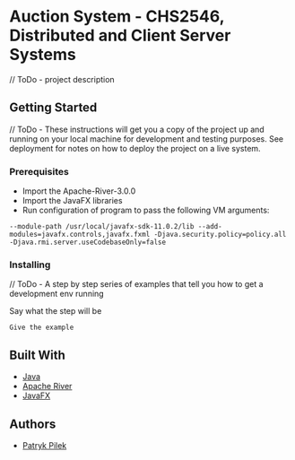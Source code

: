 # Auction System - CHS2546, Distributed and Client Server Systems

// ToDo - project description

## Getting Started

// ToDo - These instructions will get you a copy of the project up and running on your local machine for development and testing purposes. See deployment for notes on how to deploy the project on a live system.

### Prerequisites

* Import the Apache-River-3.0.0
* Import the JavaFX libraries
* Run configuration of program to pass the following VM arguments: 
```
--module-path /usr/local/javafx-sdk-11.0.2/lib --add-modules=javafx.controls,javafx.fxml -Djava.security.policy=policy.all -Djava.rmi.server.useCodebaseOnly=false
```

### Installing

// ToDo - A step by step series of examples that tell you how to get a development env running

Say what the step will be

```
Give the example
```

## Built With

* [Java](https://www.java.com/)
* [Apache River](https://river.apache.org) 
* [JavaFX](https://openjfx.io) 

## Authors

* [Patryk Pilek](https://patrykpilek.com)
